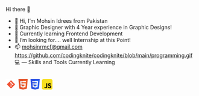 Hi there 👋

- 👋 Hi, I’m Mohsin Idrees from Pakistan
- 🎨 Graphic Designer with 4 Year experience in Graphic Designs!
- 📙 Currently learning Frontend Development
- 💞️ I’m looking for.... well Internship at this Point!
- 📫 mohsinrmcf@gmail.com
https://github.com/codingknite/codingknite/blob/main/programming.gif
💻 — Skills and Tools Currently Learning<br><br>
<img src="https://raw.githubusercontent.com/edent/SuperTinyIcons/master/images/svg/git.svg" width="28">
<img src="https://raw.githubusercontent.com/edent/SuperTinyIcons/master/images/svg/html5.svg" width="28">
<img src="https://raw.githubusercontent.com/edent/SuperTinyIcons/master/images/svg/css3.svg" width="28">
<img src="https://raw.githubusercontent.com/edent/SuperTinyIcons/master/images/svg/javascript.svg" width="28">
